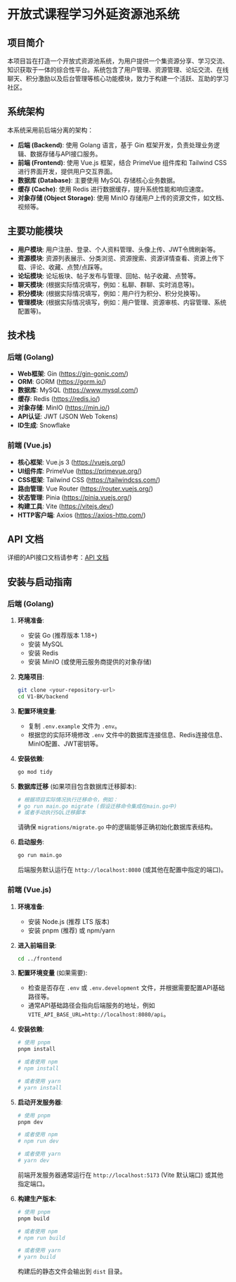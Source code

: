 # 开放式课程学习外延资源池系统

## 项目简介

本项目旨在打造一个开放式资源池系统，为用户提供一个集资源分享、学习交流、知识获取于一体的综合性平台。系统包含了用户管理、资源管理、论坛交流、在线聊天、积分激励以及后台管理等核心功能模块，致力于构建一个活跃、互助的学习社区。

## 系统架构

本系统采用前后端分离的架构：

- **后端 (Backend)**: 使用 Golang 语言，基于 Gin 框架开发，负责处理业务逻辑、数据存储与API接口服务。
- **前端 (Frontend)**: 使用 Vue.js 框架，结合 PrimeVue 组件库和 Tailwind CSS 进行界面开发，提供用户交互界面。
- **数据库 (Database)**: 主要使用 MySQL 存储核心业务数据。
- **缓存 (Cache)**: 使用 Redis 进行数据缓存，提升系统性能和响应速度。
- **对象存储 (Object Storage)**: 使用 MinIO 存储用户上传的资源文件，如文档、视频等。

## 主要功能模块

- **用户模块**: 用户注册、登录、个人资料管理、头像上传、JWT令牌刷新等。
- **资源模块**: 资源列表展示、分类浏览、资源搜索、资源详情查看、资源上传下载、评论、收藏、点赞/点踩等。
- **论坛模块**: 论坛板块、帖子发布与管理、回帖、帖子收藏、点赞等。
- **聊天模块**: (根据实际情况填写，例如：私聊、群聊、实时消息等)。
- **积分模块**: (根据实际情况填写，例如：用户行为积分、积分兑换等)。
- **管理模块**: (根据实际情况填写，例如：用户管理、资源审核、内容管理、系统配置等)。

## 技术栈

### 后端 (Golang)

- **Web框架**: Gin (https://gin-gonic.com/)
- **ORM**: GORM (https://gorm.io/)
- **数据库**: MySQL (https://www.mysql.com/)
- **缓存**: Redis (https://redis.io/)
- **对象存储**: MinIO (https://min.io/)
- **API认证**: JWT (JSON Web Tokens)
- **ID生成**: Snowflake

### 前端 (Vue.js)

- **核心框架**: Vue.js 3 (https://vuejs.org/)
- **UI组件库**: PrimeVue (https://primevue.org/)
- **CSS框架**: Tailwind CSS (https://tailwindcss.com/)
- **路由管理**: Vue Router (https://router.vuejs.org/)
- **状态管理**: Pinia (https://pinia.vuejs.org/)
- **构建工具**: Vite (https://vitejs.dev/)
- **HTTP客户端**: Axios (https://axios-http.com/)

## API 文档

详细的API接口文档请参考：[API 文档](./backend/docs/api_documentation.md)

## 安装与启动指南

### 后端 (Golang)

1.  **环境准备**:
    *   安装 Go (推荐版本 1.18+)
    *   安装 MySQL
    *   安装 Redis
    *   安装 MinIO (或使用云服务商提供的对象存储)

2.  **克隆项目**:
    ```bash
    git clone <your-repository-url>
    cd V1-BK/backend
    ```

3.  **配置环境变量**:
    *   复制 `.env.example` 文件为 `.env`。
    *   根据您的实际环境修改 `.env` 文件中的数据库连接信息、Redis连接信息、MinIO配置、JWT密钥等。

4.  **安装依赖**:
    ```bash
    go mod tidy
    ```

5.  **数据库迁移** (如果项目包含数据库迁移脚本):
    ```bash
    # 根据项目实际情况执行迁移命令，例如：
    # go run main.go migrate (假设迁移命令集成在main.go中)
    # 或者手动执行SQL迁移脚本
    ```
    请确保 `migrations/migrate.go` 中的逻辑能够正确初始化数据库表结构。

6.  **启动服务**:
    ```bash
    go run main.go
    ```
    后端服务默认运行在 `http://localhost:8080` (或其他在配置中指定的端口)。

### 前端 (Vue.js)

1.  **环境准备**:
    *   安装 Node.js (推荐 LTS 版本)
    *   安装 pnpm (推荐) 或 npm/yarn

2.  **进入前端目录**:
    ```bash
    cd ../frontend 
    ```

3.  **配置环境变量** (如果需要):
    *   检查是否存在 `.env` 或 `.env.development` 文件，并根据需要配置API基础路径等。
    *   通常API基础路径会指向后端服务的地址，例如 `VITE_API_BASE_URL=http://localhost:8080/api`。

4.  **安装依赖**:
    ```bash
    # 使用 pnpm
    pnpm install
    
    # 或者使用 npm
    # npm install
    
    # 或者使用 yarn
    # yarn install
    ```

5.  **启动开发服务器**:
    ```bash
    # 使用 pnpm
    pnpm dev
    
    # 或者使用 npm
    # npm run dev
    
    # 或者使用 yarn
    # yarn dev
    ```
    前端开发服务器通常运行在 `http://localhost:5173` (Vite 默认端口) 或其他指定端口。

6.  **构建生产版本**:
    ```bash
    # 使用 pnpm
    pnpm build
    
    # 或者使用 npm
    # npm run build
    
    # 或者使用 yarn
    # yarn build
    ```
    构建后的静态文件会输出到 `dist` 目录。

